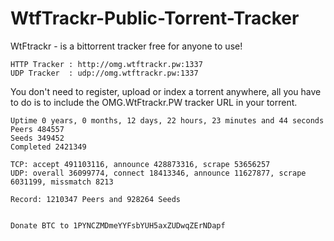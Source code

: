 # WtfTrackr-Public-Torrent-Tracker

WtFtrackr - is a bittorrent tracker free for anyone to use!

```
HTTP Tracker : http://omg.wtftrackr.pw:1337  
UDP Tracker  : udp://omg.wtftrackr.pw:1337
```

You don't need to register, upload or index a torrent anywhere, all you have to do is to include the OMG.WtFtrackr.PW tracker URL in your torrent.
```
Uptime 0 years, 0 months, 12 days, 22 hours, 23 minutes and 44 seconds
Peers 484557
Seeds 349452
Completed 2421349

TCP: accept 491103116, announce 428873316, scrape 53656257
UDP: overall 36099774, connect 18413346, announce 11627877, scrape 6031199, missmatch 8213

Record: 1210347 Peers and 928264 Seeds


Donate BTC to 1PYNCZMDmeYYFsbYUH5axZUDwqZErNDapf
```
